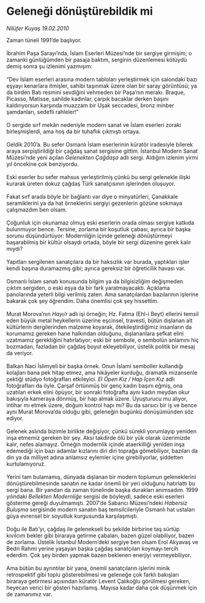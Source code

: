 # Geleneği dönüştürebildik mi

*Nilüfer Kuyaş 19.02.2010*

<div class="taraf_structure_2col_1zq">
<div class="margen_n">



 <p>Zaman tüneli 1991’de başlıyor. <br/><br/>İbrahim Paşa Sarayı’nda, İslam Eserleri Müzesi’nde bir sergiye girmişim; o zamanki günlüğümden bir pasaja baktım, serginin düzenlemesi kötüydü demiş sonra şu izlenimi yazmışım: <br/><br/>“Dev İslam eserleri arasına modern tabloları yerleştirmek için salondaki bazı eşyayı kenarlara itmişler, sahibi taşınmak üzere olan bir saray görüntüsü; ya da birden Batı resmini sevdiğini vehmeden bir Paşa’nın merakı. Braque, Picasso, Matisse, sahilde kadınlar, çarpık bacaklar derken başını kaldırıyorsun karşında muazzam bir Uşak seccadesi, bronz minber şamdanları, sedefli rahleler!” <br/><br/>O sergide sırf mekân nedeniyle modern sanat ve İslam eserleri zoraki birleşmişlerdi, ama hoş da bir tuhaflık çıkmıştı ortaya. <br/><br/>Geldik 2010’a. Bu sefer Osmanlı İslam eserlerinin küratör iradesiyle bilerek araya serpiştirildiği bir çağdaş sanat sergisine gittim. İstanbul Modern Sanat Müzesi’nde yeni açılan <i>Gelenekten Çağdaşa</i> adlı sergi. Aldığım izlenim yirmi yıl öncekine çok benziyordu. <br/><br/>Eski eserler bu sefer mahsus yerleştirilmiş çünkü bu sergi gelenekle ilişki kurarak üreten dokuz çağdaş Türk sanatçısının işlerinden oluşuyor. <br/><br/>Fakat sırf arada böyle bir bağlantı var diye o minyatürleri, Çanakkale seramiklerini ya da hat örneklerini sergiyi gezenlerin gözüne sokmaya çalışmazdım ben olsam. <br/><br/>Çoğunluk için okunamaz olmuş eski eserlerin orada olması sergiye katkıda bulunmuyor bence. Tersine, zorlama bir koşutluk çabası, ayrıca bir başka sorunu düşündürtüyor: Modernliğin içinde geleneği dönüştürmeyi başarabilmiş bir kültür olsaydı ortada, böyle bir sergi düzenine gerek kalır mıydı? <br/><br/>Yapıtları sergilenen sanatçılara da bir haksızlık var burada, yaptıkları işler kendi başına duramazmış gibi; ayrıca gereksiz bir öğreticilik havası var. <br/><br/>Osmanlı İslam sanatı konusunda bilgim ya da bilgisizliğim değişmeden çıktım sergiden, o eski eşya da bir fark yaratmayacaktı. Açıklama panolarında yeterli bilgi verilmiş zaten. Ama sanatçılardan bazılarının işlerine bakarak çok şey öğrendim. Daha önemlisi çok şey hissettim. <br/><br/>Murat Morova’nın <i>Hayı/r</i> adlı işi örneğin; Hz. Fatma (Ehl-i Beyt) ellerini temsil eden büyük metal heykellerin üzerine eşcinsel, travesti, bütün dışlanan alt kültürlerin dergilerinden malzeme koyarak, ötekileştirdiğimiz insanların da korumamız gereken hane halkından olduğunu, dışlananlara şefkat elini uzatmamız gerektiğini hatırlatıyor; eski bir sembole, o sembolün anlamını hiç bozmadan, fazladan bir çağdaş boyut ekleyebiliyor, üstelik politik bir mesaj da veriyor. <br/><br/>Balkan Naci İslimyeli bir başka örnek. Onun İslami semboller kullandığı kolajları bana pek hitap etmez, ama hikâyeler kurduğu, dramatik mizansenle çektiği stüdyo fotoğrafları etkileyici. <i>El Öpen Kız / Hap İçen Kız </i>adlı fotoğrafları da öyle. Çarşaf örtünmüş bir genç kadın başını eğmiş, ona uzatılan erkek elini öpüyor, bir sonraki fotoğrafta aynı kadın meydan okur bakışıyla kameraya dönmüş, bir hap almak üzere. Uyuşturucu mu alıyor, intihar mı etmek üzere, doğum kontrol hapı mı? Bu da sarsıcı bir iş ve bence aynı Murat Morova’da olduğu gibi, geleneğin bugünkü dönüşümünden söz ediyor. <br/><br/>Gelenek aslında bizimle birlikte değişiyor, çünkü sürekli yorumlayıp yeniden inşa etmemiz gereken bir şey. Aksi takdirde ölü bir yük olarak üzerimizde kalır, nefes alamayız. Örneğin modernlik içinde ataerkilliği yeniden inşa edemediği için bazı adamlar kızlarını diri diri toprağa gömebiliyor, bazıları da din ya da milliyet adına anlamsız eylemler içine girebiliyorlar, şiddetten kurtulamıyoruz. <br/><br/>Yerini tam bulamamış, dünyada dışlanan bir modern toplumun geleneklerini dönüştürebilmesinde sanatın ne kadar önemli bir yeri olduğunu hatırlattı bu sergi bana. Bir yandan da zaman tünelinde başka durakları anımsadım. 1999 yılındaki <i>Bellekten Modernliğe</i> sergisi de böyleydi, sadece eski eserleri gösterme gereği duyulmamıştı. 2007’de Sabancı Müzesi’ndeki <i>Habersiz Buluşma</i> sergisinde modern sanatın baş temsilcileriyle Osmanlı hat ustaları güya evrensel bir soyutluk kurgusunda karşılaşmıştı. <br/><br/>Doğu ile Batı’yı, çağdaş ile gelenekseli bu şekilde birbirine taş sürtüp kıvılcım bekler gibi biraraya getirme çabaları, bazen güzel olabiliyor, bazen de zorlama. Üstelik İstanbul Modern’deki sergiye ben olsam Erol Akyavaş ve Bedri Rahmi yerine yaşayan başka çağdaş sanatçıları koymayı tercih ederdim. Çok şey birden yapmak bazen beklenen enerjiyi vermeyebiliyor. <br/><br/>Ama bütün bu ayrıntılar bir yana, önemli sanatçıların işlerini minik retrospektif gibi toplu gösterebilmesi ve geleneğe çok farklı bakışları biraraya getirmesi açısından küratör Levent Çalıkoğlu görülmesi gereken, heyecan verici bir gösteri hazırlamış. Mayısa kadar daha çok düşünmek için de zamanımız var.</p>
<br/>
<br/>
<br/>



<br/>


<div id="taraf_not">
</div>

</div>


</div>
